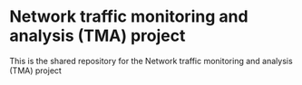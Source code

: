 # Network traffic monitoring and analysis (TMA) project
This is the shared repository for the Network traffic monitoring and analysis (TMA) project
